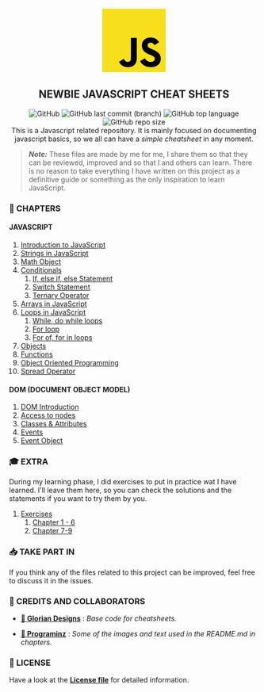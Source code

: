 <p  align="center">
    <img src="assets/img/icon.jpg"/>
</p>
<h2 align="center"><strong>NEWBIE JAVASCRIPT CHEAT SHEETS</strong></h2>
<p  align="center">
    <img alt="GitHub" src="https://img.shields.io/github/license/aleexnl/newbie-javascript-cheat-sheets?color=red&style=for-the-badge">
    <img alt="GitHub last commit (branch)" src="https://img.shields.io/github/last-commit/aleexnl/newbie-javascript-cheat-sheets/master?logo=github&style=for-the-badge">
    <img alt="GitHub top language" src="https://img.shields.io/github/languages/top/aleexnl/newbie-javascript-cheat-sheets?color=yellow&logo=github&style=for-the-badge">
    <img alt="GitHub repo size" src="https://img.shields.io/github/repo-size/aleexnl/newbie-javascript-cheat-sheets?logo=github&style=for-the-badge">   
    </br>
    This is a Javascript related repository.
    It is mainly focused on documenting javascript basics, so we all can have a <i>simple cheatsheet</i> in any moment.
</p>

> **_Note:_** These files are made by me for me, I share them so that they can be reviewed, improved and so that I and others can learn. There is no reason to take everything I have written on this project as a definitive guide or something as the only inspiration to learn JavaScript.

<h3><strong>📂 CHAPTERS</strong></h3>

<h4><strong>JAVASCRIPT</strong></h4>

1. [Introduction to JavaScript](./1.Introduction/)
2. [Strings in JavaScript](./2.Strings/)
3. [Math Object](./3.Math/)
4. [Conditionals](./4.Conditionals/)
   1. [If, else if, else Statement](./4.Conditionals/4.1.If/)
   2. [Switch Statement](./4.Conditionals/4.2.Switch/)
   3. [Ternary Operator](./4.Conditionals/4.3.Ternary/)
5. [Arrays in JavaScript](./5.Arrays/)
6. [Loops in JavaScript](./6.Loops/)
   1. [While, do while loops](./6.Loops/6.1.While/)
   2. [For loop](./6.Loops/6.2.For/)
   3. [For of, for in loops](./6.Loops/6.3.ForEx/)
7. [Objects](./7.Objects/)
8. [Functions](./8.Functions/)
9. [Object Oriented Programming](./9.OOP/)
10. [Spread Operator](./10.Spread/)

<h4><strong>DOM (DOCUMENT OBJECT MODEL)</strong></h4>

1. [DOM Introduction](./11.DOM/)
2. [Access to nodes](./12.nodes/)
3. [Classes & Attributes](./13.Attributes/)
4. [Events](./14.Events/)
5. [Event Object](./15.Event/)

<h3><strong>🎓 EXTRA</strong></h3>

During my learning phase, I did exercises to put in practice wat I have learned. I'll leave them here, so you can check the solutions and the statements if you want to try them by you.

1. [Exercises](./Exercises/)
   1. [Chapter 1 - 6](./Exercises/Chapter1-6/)
   2. [Chapter 7-9](./Exercises/Chapter7-9/)

<h3><strong>📥 TAKE PART IN</strong></h3>

If you think any of the files related to this project can be improved, feel free to discuss it in the issues.

<h3><strong>👥 CREDITS AND COLLABORATORS</strong></h3>

- [**👤 Glorian Designs**](https://github.com/DorianDesings) : _Base code for cheatsheets._

- [**👤 Programinz**](https://www.programiz.com) : _Some of the images and text used in the README.md in chapters._

<h3><strong>📄 LICENSE</strong></h3>

Have a look at the [**License file**](./LICENSE) for detailed information.
